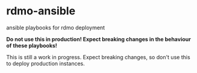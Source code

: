 # rdmo-ansible
ansible playbooks for rdmo deployment

**Do not use this in production! Expect breaking changes in the behaviour of these playbooks!**

This is still a work in progress. Expect breaking changes, so don't use this to deploy production instances.
